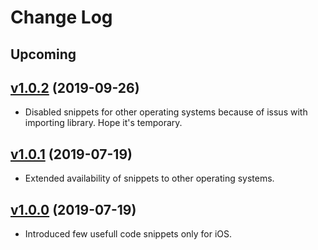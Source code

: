 # Change Log

## Upcoming

## [v1.0.2](https://github.com/MarekKojder/SwiftySnippets/tree/1.0.2) (2019-09-26)
- Disabled snippets for other operating systems because of issus with importing library. Hope it's temporary.

## [v1.0.1](https://github.com/MarekKojder/SwiftySnippets/tree/1.0.1) (2019-07-19)
- Extended availability of snippets to other operating systems.

## [v1.0.0](https://github.com/MarekKojder/SwiftySnippets/tree/1.0.0) (2019-07-19)
- Introduced few usefull code snippets only for iOS.
